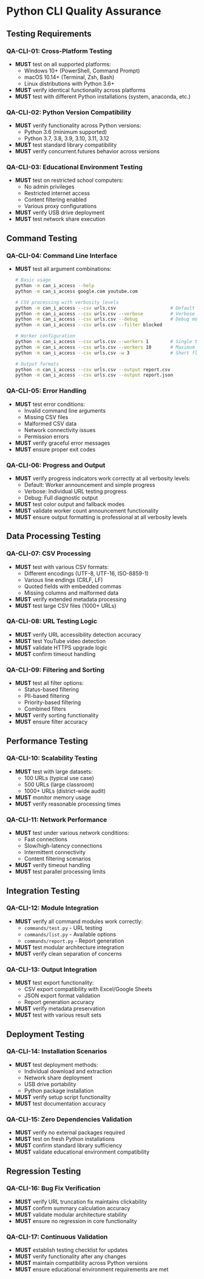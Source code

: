 # Python CLI Quality Assurance

## Testing Requirements

### QA-CLI-01: Cross-Platform Testing
- **MUST** test on all supported platforms:
  - Windows 10+ (PowerShell, Command Prompt)
  - macOS 10.14+ (Terminal, Zsh, Bash)
  - Linux distributions with Python 3.6+
- **MUST** verify identical functionality across platforms
- **MUST** test with different Python installations (system, anaconda, etc.)

### QA-CLI-02: Python Version Compatibility
- **MUST** verify functionality across Python versions:
  - Python 3.6 (minimum supported)
  - Python 3.7, 3.8, 3.9, 3.10, 3.11, 3.12
- **MUST** test standard library compatibility
- **MUST** verify concurrent.futures behavior across versions

### QA-CLI-03: Educational Environment Testing
- **MUST** test on restricted school computers:
  - No admin privileges
  - Restricted internet access
  - Content filtering enabled
  - Various proxy configurations
- **MUST** verify USB drive deployment
- **MUST** test network share execution

## Command Testing

### QA-CLI-04: Command Line Interface
- **MUST** test all argument combinations:
  ```bash
  # Basic usage
  python -m can_i_access --help
  python -m can_i_access google.com youtube.com
  
  # CSV processing with verbosity levels
  python -m can_i_access --csv urls.csv                    # Default (quiet)
  python -m can_i_access --csv urls.csv --verbose          # Verbose mode
  python -m can_i_access --csv urls.csv --debug            # Debug mode
  python -m can_i_access --csv urls.csv --filter blocked
  
  # Worker configuration
  python -m can_i_access --csv urls.csv --workers 1        # Single threaded
  python -m can_i_access --csv urls.csv --workers 10       # Maximum workers
  python -m can_i_access --csv urls.csv -w 3               # Short flag form
  
  # Output formats
  python -m can_i_access --csv urls.csv --output report.csv
  python -m can_i_access --csv urls.csv --output report.json
  ```

### QA-CLI-05: Error Handling
- **MUST** test error conditions:
  - Invalid command line arguments
  - Missing CSV files
  - Malformed CSV data
  - Network connectivity issues
  - Permission errors
- **MUST** verify graceful error messages
- **MUST** ensure proper exit codes

### QA-CLI-06: Progress and Output
- **MUST** verify progress indicators work correctly at all verbosity levels:
  - Default: Worker announcement and simple progress
  - Verbose: Individual URL testing progress
  - Debug: Full diagnostic output
- **MUST** test color output and fallback modes
- **MUST** validate worker count announcement functionality
- **MUST** ensure output formatting is professional at all verbosity levels

## Data Processing Testing

### QA-CLI-07: CSV Processing
- **MUST** test with various CSV formats:
  - Different encodings (UTF-8, UTF-16, ISO-8859-1)
  - Various line endings (CRLF, LF)
  - Quoted fields with embedded commas
  - Missing columns and malformed data
- **MUST** verify extended metadata processing
- **MUST** test large CSV files (1000+ URLs)

### QA-CLI-08: URL Testing Logic
- **MUST** verify URL accessibility detection accuracy
- **MUST** test YouTube video detection
- **MUST** validate HTTPS upgrade logic
- **MUST** confirm timeout handling

### QA-CLI-09: Filtering and Sorting
- **MUST** test all filter options:
  - Status-based filtering
  - PII-based filtering
  - Priority-based filtering
  - Combined filters
- **MUST** verify sorting functionality
- **MUST** ensure filter accuracy

## Performance Testing

### QA-CLI-10: Scalability Testing
- **MUST** test with large datasets:
  - 100 URLs (typical use case)
  - 500 URLs (large classroom)
  - 1000+ URLs (district-wide audit)
- **MUST** monitor memory usage
- **MUST** verify reasonable processing times

### QA-CLI-11: Network Performance
- **MUST** test under various network conditions:
  - Fast connections
  - Slow/high-latency connections
  - Intermittent connectivity
  - Content filtering scenarios
- **MUST** verify timeout handling
- **MUST** test parallel processing limits

## Integration Testing

### QA-CLI-12: Module Integration
- **MUST** verify all command modules work correctly:
  - `commands/test.py` - URL testing
  - `commands/list.py` - Available options
  - `commands/report.py` - Report generation
- **MUST** test modular architecture integration
- **MUST** verify clean separation of concerns

### QA-CLI-13: Output Integration
- **MUST** test export functionality:
  - CSV export compatibility with Excel/Google Sheets
  - JSON export format validation
  - Report generation accuracy
- **MUST** verify metadata preservation
- **MUST** test with various result sets

## Deployment Testing

### QA-CLI-14: Installation Scenarios
- **MUST** test deployment methods:
  - Individual download and extraction
  - Network share deployment
  - USB drive portability
  - Python package installation
- **MUST** verify setup script functionality
- **MUST** test documentation accuracy

### QA-CLI-15: Zero Dependencies Validation
- **MUST** verify no external packages required
- **MUST** test on fresh Python installations
- **MUST** confirm standard library sufficiency
- **MUST** validate educational environment compatibility

## Regression Testing

### QA-CLI-16: Bug Fix Verification
- **MUST** verify URL truncation fix maintains clickability
- **MUST** confirm summary calculation accuracy
- **MUST** validate modular architecture stability
- **MUST** ensure no regression in core functionality

### QA-CLI-17: Continuous Validation
- **MUST** establish testing checklist for updates
- **MUST** verify functionality after any changes
- **MUST** maintain compatibility across Python versions
- **MUST** ensure educational environment requirements are met
